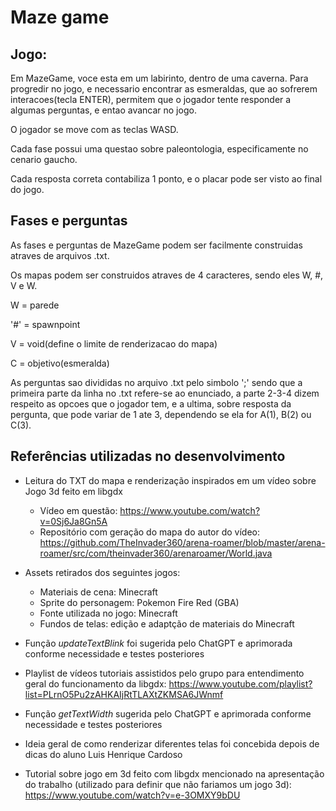 
# Maze game 

## Jogo:

   Em MazeGame, voce esta em um labirinto, dentro de uma caverna. Para progredir no jogo, e necessario encontrar as esmeraldas, que ao sofrerem interacoes(tecla ENTER), permitem que o jogador tente responder a algumas perguntas, e entao avancar no jogo. 

   O jogador se move com as teclas WASD.
   
   Cada fase possui uma questao sobre paleontologia, especificamente no cenario gaucho. 
   
   Cada resposta correta contabiliza 1 ponto, e o placar pode ser visto ao final do jogo.

## Fases e perguntas

As fases e perguntas de MazeGame podem ser facilmente construidas atraves de arquivos .txt.

Os mapas podem ser construidos atraves de 4 caracteres, sendo eles W, #, V e W.

W = parede

'#' = spawnpoint

V = void(define o limite de renderizacao do mapa)

C = objetivo(esmeralda)

As perguntas sao divididas no arquivo .txt pelo simbolo ';' sendo que a primeira parte da linha no .txt refere-se ao enunciado, a parte 2-3-4 dizem respeito as opcoes que o jogador tem, e a ultima, sobre resposta da pergunta, que pode variar de 1 ate 3, dependendo se ela for A(1), B(2) ou C(3).
        
## Referências utilizadas no desenvolvimento

- Leitura do TXT do mapa e renderização inspirados em um vídeo sobre Jogo 3d feito em libgdx
   - Vídeo em questão: https://www.youtube.com/watch?v=0Sj6Ja8Gn5A
   - Repositório com geração do mapa do autor do vídeo: https://github.com/TheInvader360/arena-roamer/blob/master/arena-roamer/src/com/theinvader360/arenaroamer/World.java

- Assets retirados dos seguintes jogos:
   - Materiais de cena: Minecraft
   - Sprite do personagem: Pokemon Fire Red (GBA)
   - Fonte utilizada no jogo: Minecraft
   - Fundos de telas: edição e adaptção de materiais do Minecraft

- Função _updateTextBlink_ foi sugerida pelo ChatGPT e aprimorada conforme necessidade e testes posteriores

- Playlist de vídeos tutoriais assistidos pelo grupo para entendimento geral do funcionamento da libgdx: https://www.youtube.com/playlist?list=PLrnO5Pu2zAHKAIjRtTLAXtZKMSA6JWnmf

- Função _getTextWidth_ sugerida pelo ChatGPT e aprimorada conforme necessidade e testes posteriores

- Ideia geral de como renderizar diferentes telas foi concebida depois de dicas do aluno Luis Henrique Cardoso

- Tutorial sobre jogo em 3d feito com libgdx mencionado na apresentação do trabalho (utilizado para definir que não fariamos um jogo 3d): https://www.youtube.com/watch?v=e-3OMXY9bDU